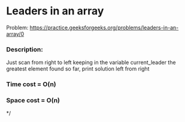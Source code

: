# Leaders in an array

Problem: https://practice.geeksforgeeks.org/problems/leaders-in-an-array/0

### Description:
Just scan from right to left keeping in the variable current_leader the greatest element found so far,
print solution left from right

### Time cost = O(n) 

### Space cost = O(n)

*/